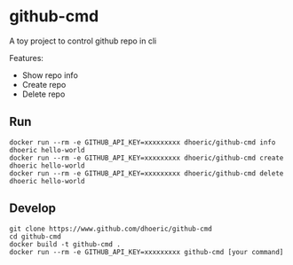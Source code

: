 # github-cmd
A toy project to control github repo in cli

Features:
- Show repo info
- Create repo
- Delete repo

## Run
```
docker run --rm -e GITHUB_API_KEY=xxxxxxxxx dhoeric/github-cmd info dhoeric hello-world
docker run --rm -e GITHUB_API_KEY=xxxxxxxxx dhoeric/github-cmd create dhoeric hello-world
docker run --rm -e GITHUB_API_KEY=xxxxxxxxx dhoeric/github-cmd delete dhoeric hello-world
```

## Develop
```
git clone https://www.github.com/dhoeric/github-cmd
cd github-cmd
docker build -t github-cmd .
docker run --rm -e GITHUB_API_KEY=xxxxxxxxx github-cmd [your command]
```
